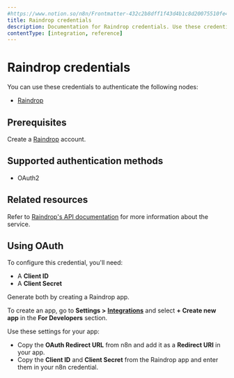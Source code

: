 ```yaml
---
#https://www.notion.so/n8n/Frontmatter-432c2b8dff1f43d4b1c8d20075510fe4
title: Raindrop credentials
description: Documentation for Raindrop credentials. Use these credentials to authenticate Raindrop in n8n, a workflow automation platform.
contentType: [integration, reference]
---
```


# Raindrop credentials

You can use these credentials to authenticate the following nodes:

- [Raindrop](/integrations/builtin/app-nodes/n8n-nodes-base.raindrop.md)

## Prerequisites

Create a [Raindrop](https://raindrop.io/) account.

## Supported authentication methods

- OAuth2

## Related resources

Refer to [Raindrop's API documentation](https://developer.raindrop.io/) for more information about the service.

## Using OAuth

To configure this credential, you'll need:

- A **Client ID**
- A **Client Secret**

Generate both by creating a Raindrop app.

To create an app, go to **Settings >** [**Integrations**](https://app.raindrop.io/settings/integrations) and select **+ Create new app** in the **For Developers** section.

Use these settings for your app:

- Copy the **OAuth Redirect URL** from n8n and add it as a **Redirect URI** in your app.
- Copy the **Client ID** and **Client Secret** from the Raindrop app and enter them in your n8n credential.

